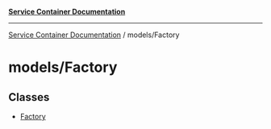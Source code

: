 [**Service Container Documentation**](../../README.md)

***

[Service Container Documentation](../../README.md) / models/Factory

# models/Factory

## Classes

- [Factory](classes/Factory.md)
